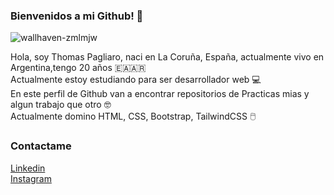 ### Bienvenidos a mi Github! 👋

![wallhaven-zmlmjw](https://user-images.githubusercontent.com/64766963/100548796-8af33f80-324d-11eb-9ce3-f1ac3b1a00ba.jpg)

Hola, soy Thomas Pagliaro, naci en La Coruña, España, actualmente vivo en Argentina,tengo 20 años 🇪🇦🇦🇷 <br> 
Actualmente estoy estudiando para ser desarrollador web 💻 <br>
En este perfil de Github van a encontrar repositorios de Practicas mias y algun trabajo que otro 🤓 <br>
Actualmente domino HTML, CSS, Bootstrap, TailwindCSS 🖱️

<h3>Contactame</h3>

[Linkedin](https://www.linkedin.com/in/thomas-pagliaro-4243711a8/)<br>
[Instagram](https://www.instagram.com/thomypagliaro/)

